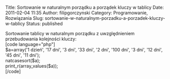 Title: Sortowanie w naturalnym porządku a porządek kluczy w tablicy
Date: 2011-02-04 11:35
Author: filipgorczynski
Category: Programowanie, Rozwiązania
Slug: sortowanie-w-naturalnym-porzadku-a-porzadek-kluczy-w-tablicy
Status: published

Sortowanie tablicy w naturalnym porządku z uwzględnieniem przebudowania kolejności kluczy:  
\[code language="php"\]  
\$a=array('1 dzień', '17 dni', '3 dni', '33 dni', '2 dni', '100 dni', '3 dni', '12 dni', '45 dni', '11 dni');  
natcasesort(\$a);  
print\_r(array\_values(\$a));  
\[/code\]
